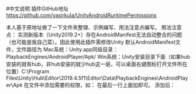 #中文说明 插件GitHub地址 https://github.com/yasirkula/UnityAndroidRuntimePermissions

本人基于原地址做了一下文件夹整理、示例编写、用法注意点编写。
用法注意点：
实测新版本（Unity2019.2+）存在AndroidManifest无法自动整合的问题（也可能是我自己菜）。因此使用此插件需修改Unity 默认AndroidManifest文件，文件路径为
Mac系统：Unity.app同级目录： PlaybackEngines/AndroidPlayer/Apk/
Win系统：Unity安装目录下面（如果hub安装的就有hub，非hub安装的就少hub这一层，可以桌面右键图标打开文件所在位置）C:\Program Files\Unity\Hub\Editor\2019.4.5f1\Editor\Data\PlaybackEngines\AndroidPlayer\Apk
在文件中添加需要的权限，如：<uses-permission android:name="android.permission.CAMERA" />
在最后一行</manifest>上面加即可。
添加后：
<?xml version="1.0" encoding="utf-8"?>
<!-- GENERATED BY UNITY. REMOVE THIS COMMENT TO PREVENT OVERWRITING WHEN EXPORTING AGAIN-->
<manifest
    xmlns:android="http://schemas.android.com/apk/res/android"
    package="com.unity3d.player"
    xmlns:tools="http://schemas.android.com/tools">
    <application>
        <activity android:name="com.unity3d.player.UnityPlayerActivity"
                  android:theme="@style/UnityThemeSelector">
            <intent-filter>
                <action android:name="android.intent.action.MAIN" />
                <category android:name="android.intent.category.LAUNCHER" />
            </intent-filter>
            <meta-data android:name="unityplayer.UnityActivity" android:value="true" />
        </activity>
    </application>
        <uses-permission android:name="android.permission.CAMERA" />
</manifest>
